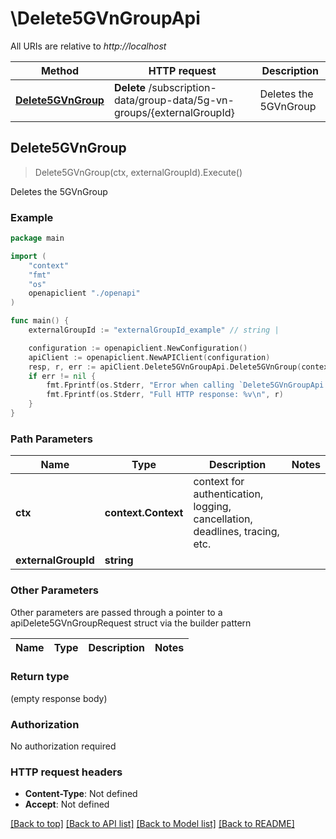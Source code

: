 # \Delete5GVnGroupApi

All URIs are relative to *http://localhost*

Method | HTTP request | Description
------------- | ------------- | -------------
[**Delete5GVnGroup**](Delete5GVnGroupApi.md#Delete5GVnGroup) | **Delete** /subscription-data/group-data/5g-vn-groups/{externalGroupId} | Deletes the 5GVnGroup



## Delete5GVnGroup

> Delete5GVnGroup(ctx, externalGroupId).Execute()

Deletes the 5GVnGroup

### Example

```go
package main

import (
    "context"
    "fmt"
    "os"
    openapiclient "./openapi"
)

func main() {
    externalGroupId := "externalGroupId_example" // string | 

    configuration := openapiclient.NewConfiguration()
    apiClient := openapiclient.NewAPIClient(configuration)
    resp, r, err := apiClient.Delete5GVnGroupApi.Delete5GVnGroup(context.Background(), externalGroupId).Execute()
    if err != nil {
        fmt.Fprintf(os.Stderr, "Error when calling `Delete5GVnGroupApi.Delete5GVnGroup``: %v\n", err)
        fmt.Fprintf(os.Stderr, "Full HTTP response: %v\n", r)
    }
}
```

### Path Parameters


Name | Type | Description  | Notes
------------- | ------------- | ------------- | -------------
**ctx** | **context.Context** | context for authentication, logging, cancellation, deadlines, tracing, etc.
**externalGroupId** | **string** |  | 

### Other Parameters

Other parameters are passed through a pointer to a apiDelete5GVnGroupRequest struct via the builder pattern


Name | Type | Description  | Notes
------------- | ------------- | ------------- | -------------


### Return type

 (empty response body)

### Authorization

No authorization required

### HTTP request headers

- **Content-Type**: Not defined
- **Accept**: Not defined

[[Back to top]](#) [[Back to API list]](../README.md#documentation-for-api-endpoints)
[[Back to Model list]](../README.md#documentation-for-models)
[[Back to README]](../README.md)

